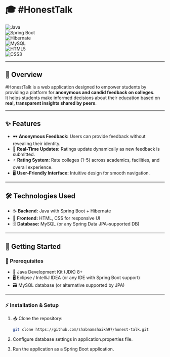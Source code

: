 # 🎓 #HonestTalk  

![Java](https://img.shields.io/badge/Java-ED8B00?style=for-the-badge&logo=openjdk&logoColor=white)  
![Spring Boot](https://img.shields.io/badge/Spring%20Boot-6DB33F?style=for-the-badge&logo=springboot&logoColor=white)  
![Hibernate](https://img.shields.io/badge/Hibernate-59666C?style=for-the-badge&logo=hibernate&logoColor=white)  
![MySQL](https://img.shields.io/badge/MySQL-4479A1?style=for-the-badge&logo=mysql&logoColor=white)  
![HTML5](https://img.shields.io/badge/HTML5-E34F26?style=for-the-badge&logo=html5&logoColor=white)  
![CSS3](https://img.shields.io/badge/CSS3-1572B6?style=for-the-badge&logo=css3&logoColor=white)  

---

## 🔎 Overview  

#HonestTalk is a web application designed to empower students by providing a platform for **anonymous and candid feedback on colleges**.  
It helps students make informed decisions about their education based on **real, transparent insights shared by peers**.  

---

## ✨ Features  

- 🕶️ **Anonymous Feedback:** Users can provide feedback without revealing their identity.  
- 🔄 **Real-Time Updates:** Ratings update dynamically as new feedback is submitted.  
- ⭐ **Rating System:** Rate colleges (1–5) across academics, facilities, and overall experience.  
- 🖥️ **User-Friendly Interface:** Intuitive design for smooth navigation.  

---

## 🛠️ Technologies Used  

- ☕ **Backend:** Java with Spring Boot + Hibernate  
- 🎨 **Frontend:** HTML, CSS for responsive UI  
- 🗄️ **Database:** MySQL (or any Spring Data JPA–supported DB)  

---

## 🚀 Getting Started  

### 📌 Prerequisites  
- 🔧 Java Development Kit (JDK) 8+  
- 🖥️ Eclipse / IntelliJ IDEA (or any IDE with Spring Boot support)  
- 🗃️ MySQL database (or alternative supported by JPA)  

---

### ⚡ Installation & Setup  

1. 📥 Clone the repository:  
   ```bash
   git clone https://github.com/shabnamshaikh97/honest-talk.git


3. Configure database settings in application.properties file.

4. Run the application as a Spring Boot application.
